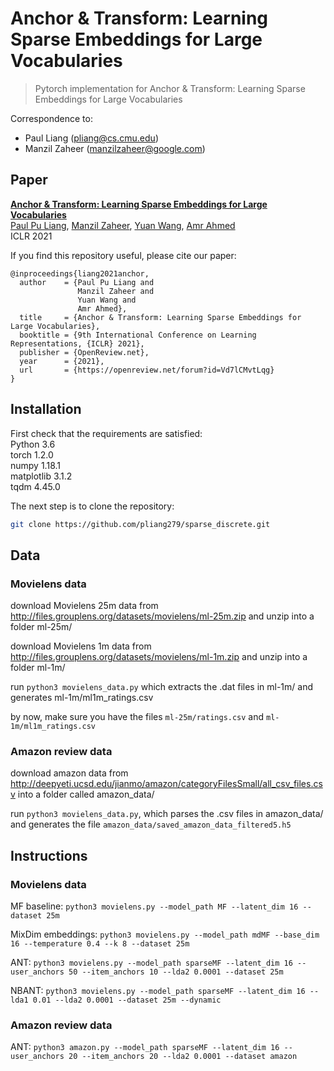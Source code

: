 # Anchor & Transform: Learning Sparse Embeddings for Large Vocabularies

> Pytorch implementation for Anchor & Transform: Learning Sparse Embeddings for Large Vocabularies

Correspondence to: 
  - Paul Liang (pliang@cs.cmu.edu)
  - Manzil Zaheer (manzilzaheer@google.com)

## Paper

[**Anchor & Transform: Learning Sparse Embeddings for Large Vocabularies**](https://arxiv.org/abs/2003.08197)<br>
[Paul Pu Liang](http://www.cs.cmu.edu/~pliang/), [Manzil Zaheer](http://www.manzil.ml/), [Yuan Wang](https://ai.google/research/people/YuanWang), [Amr Ahmed](https://ai.google/research/people/AmrAhmed)<br>
ICLR 2021

If you find this repository useful, please cite our paper:
```
@inproceedings{liang2021anchor,
  author    = {Paul Pu Liang and
               Manzil Zaheer and
               Yuan Wang and
               Amr Ahmed},
  title     = {Anchor & Transform: Learning Sparse Embeddings for Large Vocabularies},
  booktitle = {9th International Conference on Learning Representations, {ICLR} 2021},
  publisher = {OpenReview.net},
  year      = {2021},
  url       = {https://openreview.net/forum?id=Vd7lCMvtLqg}
}
```

## Installation

First check that the requirements are satisfied:</br>
Python 3.6</br>
torch 1.2.0</br>
numpy 1.18.1</br>
matplotlib 3.1.2</br>
tqdm 4.45.0</br>

The next step is to clone the repository:
```bash
git clone https://github.com/pliang279/sparse_discrete.git
```

## Data

### Movielens data

download Movielens 25m data from http://files.grouplens.org/datasets/movielens/ml-25m.zip and unzip into a folder ml-25m/

download Movielens 1m data from http://files.grouplens.org/datasets/movielens/ml-1m.zip and unzip into a folder ml-1m/

run ```python3 movielens_data.py``` which extracts the .dat files in ml-1m/ and generates ml-1m/ml1m_ratings.csv

by now, make sure you have the files ```ml-25m/ratings.csv``` and ```ml-1m/ml1m_ratings.csv```

### Amazon review data

download amazon data from http://deepyeti.ucsd.edu/jianmo/amazon/categoryFilesSmall/all_csv_files.csv into a folder called amazon_data/

run ```python3 movielens_data.py```, which parses the .csv files in amazon_data/ and generates the file ```amazon_data/saved_amazon_data_filtered5.h5```

## Instructions

### Movielens data

MF baseline: ```python3 movielens.py --model_path MF --latent_dim 16 --dataset 25m```

MixDim embeddings: ```python3 movielens.py --model_path mdMF --base_dim 16 --temperature 0.4 --k 8 --dataset 25m```

ANT: ```python3 movielens.py --model_path sparseMF --latent_dim 16 --user_anchors 50 --item_anchors 10 --lda2 0.0001 --dataset 25m```

NBANT: ```python3 movielens.py --model_path sparseMF --latent_dim 16 --lda1 0.01 --lda2 0.0001 --dataset 25m --dynamic```

### Amazon review data

ANT: ```python3 amazon.py --model_path sparseMF --latent_dim 16 --user_anchors 20 --item_anchors 20 --lda2 0.0001 --dataset amazon```
